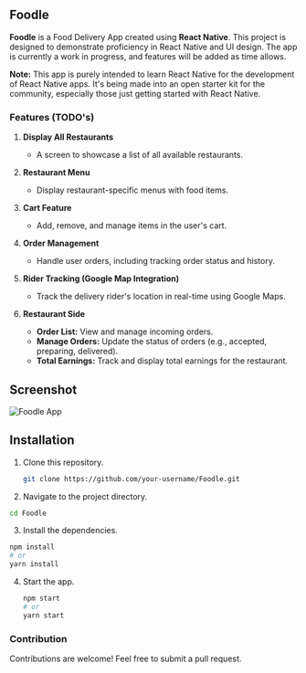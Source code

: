 ## Foodle

**Foodle** is a Food Delivery App created using **React Native**. This project is designed to demonstrate proficiency in React Native and UI design. The app is currently a work in progress, and features will be added as time allows. 

**Note:** This app is purely intended to learn React Native for the development of React Native apps. It's being made into an open starter kit for the community, especially those just getting started with React Native.

### Features (TODO's)

1. **Display All Restaurants**
   - A screen to showcase a list of all available restaurants.

2. **Restaurant Menu**
   - Display restaurant-specific menus with food items.

3. **Cart Feature**
   - Add, remove, and manage items in the user's cart.

4. **Order Management**
   - Handle user orders, including tracking order status and history.

5. **Rider Tracking (Google Map Integration)**
   - Track the delivery rider's location in real-time using Google Maps.

6. **Restaurant Side**
   - **Order List:** View and manage incoming orders.
   - **Manage Orders:** Update the status of orders (e.g., accepted, preparing, delivered).
   - **Total Earnings:** Track and display total earnings for the restaurant.

## Screenshot
![Foodle App](https://github.com/user-attachments/assets/4d82e20a-bc24-4606-b693-6c4bcefddfb0)


## Installation

1. Clone this repository.
   ```bash
   git clone https://github.com/your-username/Foodle.git
   ```
2. Navigate to the project directory.
  ```bash
  cd Foodle
  ```
3. Install the dependencies.
  ```bash
  npm install
  # or
  yarn install
  ```
4. Start the app.
   ```bash
   npm start
   # or
   yarn start
   ```
   
### Contribution
Contributions are welcome! Feel free to submit a pull request.
